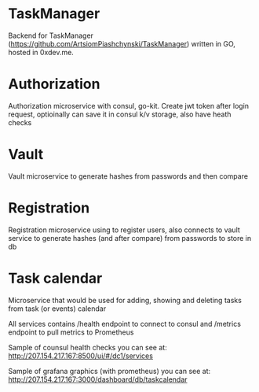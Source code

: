 # TaskManager
Backend for TaskManager (https://github.com/ArtsiomPiashchynski/TaskManager) written in GO, hosted in 0xdev.me.

# Authorization

Authorization microservice with consul, go-kit. Create jwt token after login request, optioinally can save it in consul k/v storage, also have heath checks

# Vault

Vault microservice to generate hashes from passwords and then compare

# Registration

Registration microservice using to register users, also connects to vault service to generate hashes (and after compare) from passwords to store in db

# Task calendar

Microservice that would be used for adding, showing and deleting tasks from task (or events) calendar


All services contains /health endpoint to connect to consul and /metrics endpoint to pull metrics to Prometheus


Sample of counsul health checks you can see at:
http://207.154.217.167:8500/ui/#/dc1/services

Sample of grafana graphics (with prometheus) you can see at:
http://207.154.217.167:3000/dashboard/db/taskcalendar
